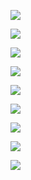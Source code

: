 

![](https://gitee.com/hxc8/images6/raw/master/img/202407190014302.jpg)



![](https://gitee.com/hxc8/images6/raw/master/img/202407190014248.jpg)



![](https://gitee.com/hxc8/images6/raw/master/img/202407190014901.jpg)



![](https://gitee.com/hxc8/images6/raw/master/img/202407190014221.jpg)



![](https://gitee.com/hxc8/images6/raw/master/img/202407190014237.jpg)



![](https://gitee.com/hxc8/images6/raw/master/img/202407190014328.jpg)



![](https://gitee.com/hxc8/images6/raw/master/img/202407190014028.jpg)



![](https://gitee.com/hxc8/images6/raw/master/img/202407190014330.jpg)



![](https://gitee.com/hxc8/images6/raw/master/img/202407190014954.jpg)

